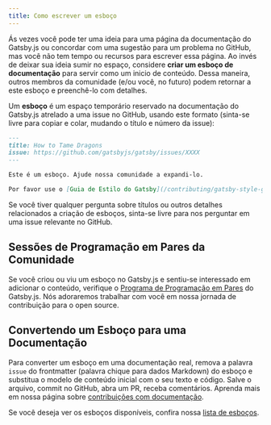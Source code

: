 ```yaml
---
title: Como escrever um esboço
---
```


Ás vezes você pode ter uma ideia para uma página da documentação do Gatsby.js ou concordar com uma sugestão para um problema no GitHub, mas você não tem tempo ou recursos para escrever essa página. Ao invés de deixar sua ideia sumir no espaço, considere **criar um esboço de documentação** para servir como um inicio de conteúdo. Dessa maneira, outros membros da comunidade (e/ou você, no futuro) podem retornar a este esboço e preenchê-lo com detalhes.

Um **esboço** é um espaço temporário reservado na documentação do Gatsby.js atrelado a uma issue no GitHub, usando este formato (sinta-se livre para copiar e colar, mudando o título e número da issue):

```markdown:title=how-to-tame-dragons.md
---
title: How to Tame Dragons
issue: https://github.com/gatsbyjs/gatsby/issues/XXXX
---

Este é um esboço. Ajude nossa comunidade a expandi-lo.

Por favor use o [Guia de Estilo do Gatsby](/contributing/gatsby-style-guide/) para garantir que seu pull request será aceito.
```
Se você tiver qualquer pergunta sobre títulos ou outros detalhes relacionados a criação de esboços, sinta-se livre para nos perguntar em uma issue relevante no GitHub.

## Sessões de Programação em Pares da Comunidade

Se você criou ou viu um esboço no Gatsby.js e sentiu-se interessado em adicionar o conteúdo, verifique o [Programa de Programação em Pares](/contributing/pair-programming/) do Gatsby.js. Nós adoraremos trabalhar com você em nossa jornada de contribuição para o open source.

## Convertendo um Esboço para uma Documentação

Para converter um esboço em uma documentação real, remova a palavra `issue` do frontmatter (palavra chique para dados Markdown) do esboço e substitua o modelo de conteúdo inicial com o seu texto e código. Salve o arquivo, commit no GitHub, abra um PR, receba comentários. Aprenda mais em nossa página sobre [contribuições com documentação](/contributing/docs-contributions/).

Se você deseja ver os esboços disponíveis, confira nossa [lista de esboços](/contributing/stub-list/).
